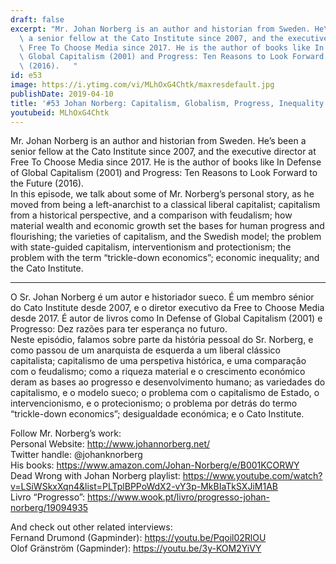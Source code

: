 ```yaml
---
draft: false
excerpt: "Mr. Johan Norberg is an author and historian from Sweden. He\u2019s been\
  \ a senior fellow at the Cato Institute since 2007, and the executive director at\
  \ Free To Choose Media since 2017. He is the author of books like In Defense of\
  \ Global Capitalism (2001) and Progress: Ten Reasons to Look Forward to the Future\
  \ (2016).   "
id: e53
image: https://i.ytimg.com/vi/MLhOxG4Chtk/maxresdefault.jpg
publishDate: 2019-04-10
title: '#53 Johan Norberg: Capitalism, Globalism, Progress, Inequality & More'
youtubeid: MLhOxG4Chtk
---
```

Mr. Johan Norberg is an author and historian from Sweden. He’s been a senior fellow at the Cato Institute since 2007, and the executive director at Free To Choose Media since 2017. He is the author of books like In Defense of Global Capitalism (2001) and Progress: Ten Reasons to Look Forward to the Future (2016).   
In this episode, we talk about some of Mr. Norberg’s personal story, as he moved from being a left-anarchist to a classical liberal capitalist; capitalism from a historical perspective, and a comparison with feudalism; how material wealth and economic growth set the bases for human progress and flourishing; the varieties of capitalism, and the Swedish model; the problem with state-guided capitalism, interventionism and protectionism; the problem with the term “trickle-down economics”; economic inequality; and the Cato Institute.

---

O Sr. Johan Norberg é um autor e historiador sueco. É um membro sénior do Cato Institute desde 2007, e o diretor executivo da Free to Choose Media desde 2017. É autor de livros como In Defense of Global Capitalism (2001) e Progresso: Dez razões para ter esperança no futuro.  
Neste episódio, falamos sobre parte da história pessoal do Sr. Norberg, e como passou de um anarquista de esquerda a um liberal clássico capitalista; capitalismo de uma perspetiva histórica, e uma comparação com o feudalismo; como a riqueza material e o crescimento económico deram as bases ao progresso e desenvolvimento humano; as variedades do capitalismo, e o modelo sueco; o problema com o capitalismo de Estado, o intervencionismo, e o protecionismo; o problema por detrás do termo “trickle-down economics”; desigualdade económica; e o Cato Institute.

Follow Mr. Norberg’s work:  
Personal Website: http://www.johannorberg.net/  
Twitter handle: @johanknorberg  
His books: https://www.amazon.com/Johan-Norberg/e/B001KCORWY  
Dead Wrong with Johan Norberg playlist: https://www.youtube.com/watch?v=LSiWSkxXqn4&list=PLTplBPPoWdX2-vY3p-MkBIaTkSXJiM1AB  
Livro “Progresso”: https://www.wook.pt/livro/progresso-johan-norberg/19094935

And check out other related interviews:  
Fernand Drumond (Gapminder): https://youtu.be/Pqoil02RlOU  
Olof Gränström (Gapminder): https://youtu.be/3y-KOM2YiVY

